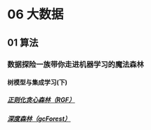 # 06 大数据 

## 01 算法

### 数据探险一族带你走进机器学习的魔法森林

#### 树模型与集成学习(下)

##### [正则化贪心森林（RGF）](/06%20大数据/01%20算法/数据探险一族带你走进机器学习的魔法森林/树模型与集成学习(下)/正则化贪心森林（RGF）.md)
##### [深度森林（gcForest）](/06%20大数据/01%20算法/数据探险一族带你走进机器学习的魔法森林/树模型与集成学习(下)/深度森林（gcForest）.md)
